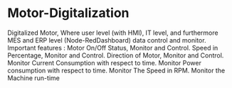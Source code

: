 # Motor-Digitalization
Digitalized Motor, Where user level (with HMI), IT level, and furthermore MES and ERP level (Node-RedDashboard) data control and monitor. Important features : Motor On/Off Status, Monitor and Control. Speed in Percentage, Monitor and Control. Direction of Motor, Monitor and Control. Monitor Current Consumption with respect to time. Monitor Power consumption with respect to time. Monitor The Speed in RPM. Monitor the Machine run-time
